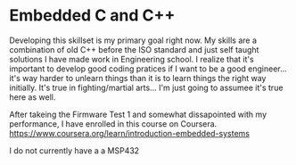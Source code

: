 # Embedded C and C++

Developing this skillset is my primary goal right now. My skills are a combination of old C++ before the ISO standard and just self taught solutions I have made work in Engineering school. I realize that it's important to develop good coding pratices if I want to be a good engineer... it's way harder to unlearn things than it is to learn things the right way initially. It's true in fighting/martial arts... I'm just going to assumee it's true here as well.

After takeing the Firmware Test 1 and somewhat dissapointed with my performance, I have enrolled in this course on Coursera. https://www.coursera.org/learn/introduction-embedded-systems

I do not currently have a a MSP432
